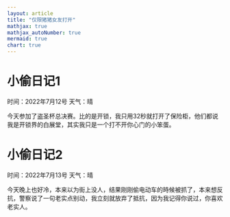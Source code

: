 ```yaml
---
layout: article
title: "仅限猪猪女友打开"
mathjax: true
mathjax_autoNumber: true
mermaid: true
chart: true
---
```


# 小偷日记1

时间：2022年7月12号  天气：晴

今天参加了盗圣杯总决赛。比的是开锁，我只用32秒就打开了保险柜，他们都说我是开锁界的白展堂，其实我只是一个打不开你心门的小笨蛋。

# 小偷日记2

时间：2022年7月13号  天气：晴

今天晚上也好冷，本来以为街上没人，结果刚刚偷电动车的時候被抓了，本来想反抗，警察说了一句老实点别动，我立刻就放弃了抵抗，因为我记得你说过，你喜欢老实人。



